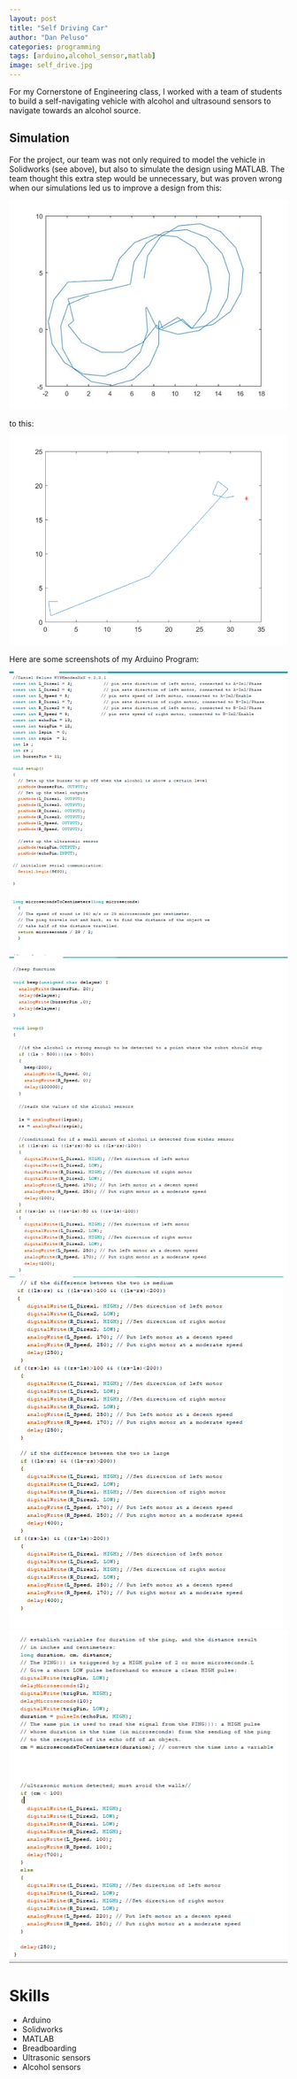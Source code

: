 ```yaml
---
layout: post
title: "Self Driving Car"
author: "Dan Peluso"
categories: programming
tags: [arduino,alcohol_sensor,matlab]
image: self_drive.jpg
---
```


For my Cornerstone of Engineering class, I worked with a team of students to build a self-navigating vehicle with alcohol and ultrasound sensors to navigate towards an alcohol source.

## Simulation

For the project, our team was not only required to model the vehicle in Solidworks (see above), but also to simulate the design using MATLAB. The team thought this extra step would be unnecessary, but was proven wrong when our simulations led us to improve a design from this:

![before_matlab](\assets\img\self_driving_car\MatlabSimulationResults.jpg)

to this:

![after_matlab](\assets\img\self_driving_car\SimulationPathEx1.png)

Here are some screenshots of my Arduino Program:

![arduino1](\assets\img\self_driving_car\Arduino1.jpg)
![arduino2](\assets\img\self_driving_car\Arduino2.jpg)
![arduino3](\assets\img\self_driving_car\Arduino3.jpg)
![arduino4](\assets\img\self_driving_car\Arduino4.jpg)


# Skills

- Arduino
- Solidworks
- MATLAB
- Breadboarding
- Ultrasonic sensors
- Alcohol sensors
